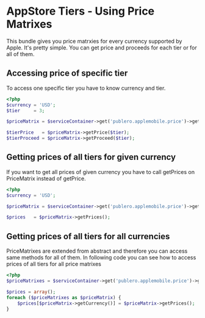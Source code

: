AppStore Tiers - Using Price Matrixes
=====================================

This bundle gives you price matrxies for every currency supported by Apple. It's pretty simple. You can get price and proceeds for each tier
or for all of them.

## Accessing price of specific tier

To access one specific tier you have to know currency and tier.

``` php
<?php
$currency = 'USD';
$tier     = 3;

$priceMatrix = $serviceContainer->get('publero.applemobile.price')->getPriceMatrix($currency);

$tierPrice   = $priceMatrix->getPrice($tier);
$tierProceed = $priceMatrix->getProceed($tier);
```

## Getting prices of all tiers for given currency

If you want to get all prices of given currency you have to call getPrices on PriceMatrix instead of getPrice.

``` php
<?php
$currency = 'USD';

$priceMatrix = $serviceContainer->get('publero.applemobile.price')->getPriceMatrix($currency);

$prices   = $priceMatrix->getPrices();
```

## Getting prices of all tiers for all currencies

PriceMatrixes are extended from abstract and therefore you can access same methods for all of them. In following code
you can see how to access prices of all tiers for all price matrixes

``` php
<?php
$priceMatrixes = $serviceContainer->get('publero.applemobile.price')->getPriceMatrixesForAllCurrencies();

$prices = array();
foreach ($priceMatrixes as $priceMatrix) {
    $prices[$priceMatrix->getCurrency()] = $priceMatrix->getPrices();
}
``` 
